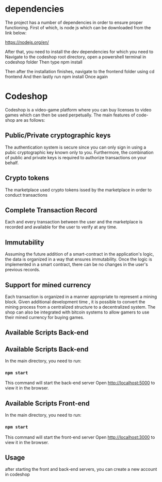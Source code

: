 # dependencies
The project has a number of dependencies in order to ensure proper functioning. First of which, is node js which can be downloaded from the link below:

https://nodejs.org/en/

After that, you need to install the dev dependencies for which you need to
Navigate to the codeshop root directory, open a powershell terminal in codeshop folder
Then type 
npm install

Then after the installation finishes, navigate to the frontend folder using
cd frontend
And then lastly run
npm install
Once again
# Codeshop

Codeshop is a video-game platform where you can buy licenses to video games which can then be used perpetually.
The main features of code-shop are as follows:

## Public/Private cryptographic keys

The authentication system is secure since you can only sign in using a pubic cryptographic key known only to you. Furthermore, the combination of public and private keys is required to authorize transactions on your behalf.

## Crypto tokens

The marketplace used crypto tokens issed by the marketplace in order to conduct transactions

## Complete Transaction Record

Each and every transaction between the user and the marketplace is recorded and available for the user to verify at any time.

## Immutability

Assuming the future addition of a smart-contract in the application's logic, the data is organized in a way that ensures immutability. Once the logic is implemented in a smart contract, there can be no changes in the user's previous records.

## Support for mined currency

Each transaction is organized in a manner appropriate to represent a mining block. Given additional development time , it is possible to convert the mining process from a centralized structure to a decentralized system.
The shop can also be integrated with bitcoin systems to allow gamers to use their mined currency for buying games.

## Available Scripts Back-end

## Available Scripts Back-end

In the main directory, you need to run:

### `npm start`

This command will start the back-end server
Open [http://localhost:5000](http://localhost:5000) to view it in the browser.

## Available Scripts Front-end

In the main directory, you need to run:

### `npm start`

This command will start the front-end server
Open [http://localhost:3000](http://localhost:3000) to view it in the browser.

## Usage

after starting the front and back-end servers, you can create a new account in codeshop

